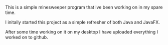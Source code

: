 This is a simple minesweeper program that ive been working on in my spare time.

I initally started this project as a simple refresher of both Java and JavaFX.



After some time working on it on my desktop I have uploaded everything I worked on to github.
